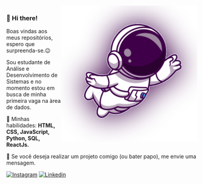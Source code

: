 <img src="assets/astronaut.svg" width="360px" align="right" alt="Computador">


### 👋 Hi there!

Boas vindas aos meus repositórios, espero que surpreenda-se.😉

Sou estudante de Análise e Desenvolvimento de Sistemas e no momento estou em busca de minha primeira vaga na àrea de dados.

🦄 Minhas habilidades: <b>HTML, CSS, JavaScript, Python, SQL, ReactJs.</b>

💌 Se você deseja realizar um projeto comigo (ou bater papo), me envie uma mensagem.

[![Instagram](https://img.shields.io/badge/Instagram-DF0174.svg?style=for-the-badge&logo=Instagram&logoColor=white)](https://instagram.com/joaocastro.s)
[![Linkedin](https://img.shields.io/badge/linkedin-%230077B5.svg?style=for-the-badge&logo=linkedin&logoColor=white)](https://www.linkedin.com/in/joaofbcastro/)



<!--
**joaofbcastro/joaofbcastro** is a ✨ _special_ ✨ repository because its `README.md` (this file) appears on your GitHub profile.

Here are some ideas to get you started:

- 🔭 I’m currently working on ...
- 🌱 I’m currently learning ...
- 👯 I’m looking to collaborate on ...
- 🤔 I’m looking for help with ...
- 💬 Ask me about ...
- 📫 How to reach me: ...
- 😄 Pronouns: ...
- ⚡ Fun fact: ...
-->
